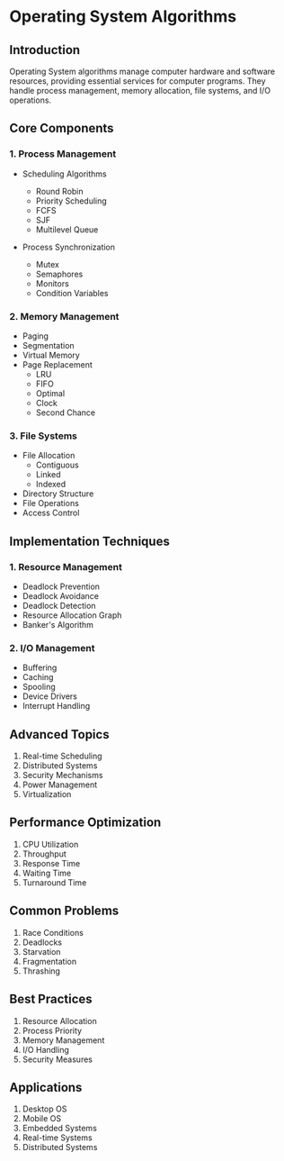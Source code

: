 # Operating System Algorithms

## Introduction
Operating System algorithms manage computer hardware and software resources, providing essential services for computer programs. They handle process management, memory allocation, file systems, and I/O operations.

## Core Components

### 1. Process Management
- Scheduling Algorithms
  - Round Robin
  - Priority Scheduling
  - FCFS
  - SJF
  - Multilevel Queue

- Process Synchronization
  - Mutex
  - Semaphores
  - Monitors
  - Condition Variables

### 2. Memory Management
- Paging
- Segmentation
- Virtual Memory
- Page Replacement
  - LRU
  - FIFO
  - Optimal
  - Clock
  - Second Chance

### 3. File Systems
- File Allocation
  - Contiguous
  - Linked
  - Indexed
- Directory Structure
- File Operations
- Access Control

## Implementation Techniques

### 1. Resource Management
- Deadlock Prevention
- Deadlock Avoidance
- Deadlock Detection
- Resource Allocation Graph
- Banker's Algorithm

### 2. I/O Management
- Buffering
- Caching
- Spooling
- Device Drivers
- Interrupt Handling

## Advanced Topics
1. Real-time Scheduling
2. Distributed Systems
3. Security Mechanisms
4. Power Management
5. Virtualization

## Performance Optimization
1. CPU Utilization
2. Throughput
3. Response Time
4. Waiting Time
5. Turnaround Time

## Common Problems
1. Race Conditions
2. Deadlocks
3. Starvation
4. Fragmentation
5. Thrashing

## Best Practices
1. Resource Allocation
2. Process Priority
3. Memory Management
4. I/O Handling
5. Security Measures

## Applications
1. Desktop OS
2. Mobile OS
3. Embedded Systems
4. Real-time Systems
5. Distributed Systems
